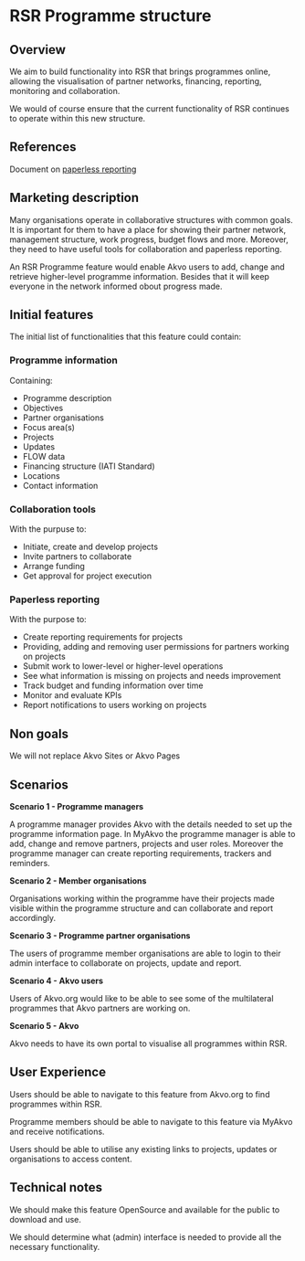 
# RSR Programme structure

## Overview
We aim to build functionality into RSR that brings programmes online, allowing the visualisation of partner networks, financing, reporting, monitoring and collaboration.

We would of course ensure that the current functionality of RSR continues to operate within this new structure.

## References
Document on [paperless reporting](https://docs.google.com/document/d/12Ql0CyjN5rV33m5pcmYimz1RX-4dCYolCq01jHQijqk/edit)

## Marketing description
Many organisations operate in collaborative structures with common goals. It is important for them to have a place for showing their partner network, management structure, work progress, budget flows and more. Moreover, they need to have useful tools for collaboration and paperless reporting.

An RSR Programme feature would enable Akvo users to add, change and retrieve higher-level programme information. Besides that it will keep everyone in the network informed obout progress made.


## Initial features
The initial list of functionalities that this feature could contain:

### Programme information
Containing:

* Programme description
* Objectives
* Partner organisations
* Focus area(s)
* Projects
* Updates
* FLOW data
* Financing structure (IATI Standard)
* Locations
* Contact information

### Collaboration tools
With the purpuse to:

* Initiate, create and develop projects
* Invite partners to collaborate
* Arrange funding
* Get approval for project execution

### Paperless reporting
With the purpose to:

* Create reporting requirements for projects
* Providing, adding and removing user permissions for partners working on projects
* Submit work to lower-level or higher-level operations
* See what information is missing on projects and needs improvement
* Track budget and funding information over time
* Monitor and evaluate KPIs
* Report notifications to users working on projects

## Non goals
We will not replace Akvo Sites or Akvo Pages

## Scenarios
**Scenario 1 - Programme managers**

A programme manager provides Akvo with the details needed to set up the programme information page. In MyAkvo the programme manager is able to add, change and remove partners, projects and user roles. Moreover the programme manager can create reporting requirements, trackers and reminders.

**Scenario 2 - Member organisations**

Organisations working within the programme have their projects made visible within the programme structure and can collaborate and report accordingly.

**Scenario 3 - Programme partner organisations**

The users of programme member organisations are able to login to their admin interface to collaborate on projects, update and report.

**Scenario 4 - Akvo users**

Users of Akvo.org would like to be able to see some of the multilateral programmes that Akvo partners are working on.

**Scenario 5 - Akvo**

Akvo needs to have its own portal to visualise all programmes within RSR.




## User Experience 
Users should be able to navigate to this feature from Akvo.org to find programmes within RSR.

Programme members should be able to navigate to this feature via MyAkvo and receive notifications.

Users should be able to utilise any existing links to projects, updates or organisations to access content.

## Technical notes
We should make this feature OpenSource and available for the public to download and use.

We should determine what (admin) interface is needed to provide all the necessary functionality.

